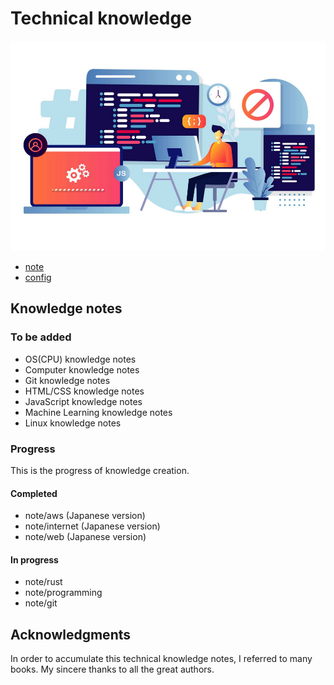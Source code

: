 # Technical knowledge

![thumbnail](./assets/images/thumbnail.png)

- [note](./note/README.md)
- [config](./config/README.md)


## Knowledge notes

### To be added

- OS(CPU) knowledge notes
- Computer knowledge notes
- Git knowledge notes
- HTML/CSS knowledge notes
- JavaScript knowledge notes
- Machine Learning knowledge notes
- Linux knowledge notes


### Progress

This is the progress of knowledge creation.

#### Completed

- note/aws (Japanese version)
- note/internet (Japanese version)
- note/web (Japanese version)

#### In progress

- note/rust
- note/programming
- note/git


## Acknowledgments

In order to accumulate this technical knowledge notes, I referred to many books. My sincere thanks to all the great authors.
